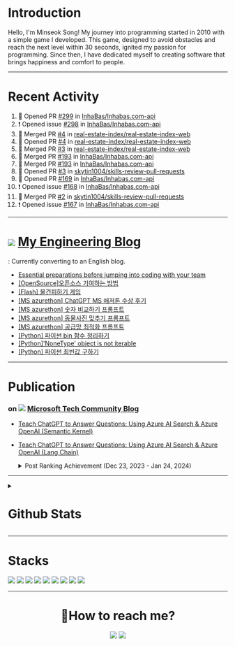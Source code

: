
# Introduction
Hello, I'm Minseok Song! My journey into programming started in 2010 with a simple game I developed. This game, designed to avoid obstacles and reach the next level within 30 seconds, ignited my passion for programming. Since then, I have dedicated myself to creating software that brings happiness and comfort to people.

---

<div align=left> 


# Recent Activity 

<!--START_SECTION:activity-->
1. 💪 Opened PR [#299](https://github.com/InhaBas/Inhabas.com-api/pull/299) in [InhaBas/Inhabas.com-api](https://github.com/InhaBas/Inhabas.com-api)
2. ❗ Opened issue [#298](https://github.com/InhaBas/Inhabas.com-api/issues/298) in [InhaBas/Inhabas.com-api](https://github.com/InhaBas/Inhabas.com-api)
3. 🎉 Merged PR [#4](https://github.com/real-estate-index/real-estate-index-web/pull/4) in [real-estate-index/real-estate-index-web](https://github.com/real-estate-index/real-estate-index-web)
4. 💪 Opened PR [#4](https://github.com/real-estate-index/real-estate-index-web/pull/4) in [real-estate-index/real-estate-index-web](https://github.com/real-estate-index/real-estate-index-web)
5. 🎉 Merged PR [#3](https://github.com/real-estate-index/real-estate-index-web/pull/3) in [real-estate-index/real-estate-index-web](https://github.com/real-estate-index/real-estate-index-web)
5. 🎉 Merged PR [#193](https://github.com/InhaBas/Inhabas.com-api/pull/193) in [InhaBas/Inhabas.com-api](https://github.com/InhaBas/Inhabas.com-api)
5. 🎉 Merged PR [#193](https://github.com/InhaBas/Inhabas.com-api/pull/193) in [InhaBas/Inhabas.com-api](https://github.com/InhaBas/Inhabas.com-api)
6. 💪 Opened PR [#3](https://github.com/skytin1004/skills-review-pull-requests/pull/3) in [skytin1004/skills-review-pull-requests](https://github.com/skytin1004/skills-review-pull-requests)
7. 💪 Opened PR [#169](https://github.com/InhaBas/Inhabas.com-api/pull/169) in [InhaBas/Inhabas.com-api](https://github.com/InhaBas/Inhabas.com-api)
8. ❗ Opened issue [#168](https://github.com/InhaBas/Inhabas.com-api/issues/168) in [InhaBas/Inhabas.com-api](https://github.com/InhaBas/Inhabas.com-api)
9. 🎉 Merged PR [#2](https://github.com/skytin1004/skills-review-pull-requests/pull/2) in [skytin1004/skills-review-pull-requests](https://github.com/skytin1004/skills-review-pull-requests)
10. ❗ Opened issue [#167](https://github.com/InhaBas/Inhabas.com-api/issues/167) in [InhaBas/Inhabas.com-api](https://github.com/InhaBas/Inhabas.com-api)
<!--END_SECTION:activity-->

</div>

---

# <img src = "https://drive.google.com/uc?id=1WyZC1-YKLeu6bakKvpQp9OBOQLlyh0Ie" width = '80' /> [My Engineering Blog](https://skytin1004.github.io/)

: Currently converting to an English blog.
<!-- BLOG-POST-LIST:START -->
- [Essential preparations before jumping into coding with your team](https://skytin1004.github.io/it/2024/05/10/essential-preparation0.html)
- [[OpenSource]오픈소스 기여하는 방법](https://skytin1004.github.io/korarchive2022-2023/2023/08/25/opensourceway.html)
- [[Flash] 물건피하기 게임](https://skytin1004.github.io/korarchive2022-2023/2023/06/13/flash-avoidobject.html)
- [[MS azurethon] ChatGPT MS 애저톤 수상 후기](https://skytin1004.github.io/korarchive2022-2023/2023/04/29/MSazurethon.html)
- [[MS azurethon] 숫자 비교하기 프롬프트](https://skytin1004.github.io/korarchive2022-2023/2023/04/26/compare-number.html)
- [[MS azurethon] 동물사진 맞추기 프롬프트](https://skytin1004.github.io/korarchive2022-2023/2023/04/26/animal-guess.html)
- [[MS azurethon] 공급망 최적화 프롬프트](https://skytin1004.github.io/korarchive2022-2023/2023/04/26/OPM-prompt.html)
- [[Python] 파이썬 bin 함수 정리하기](https://skytin1004.github.io/korarchive2022-2023/2023/04/09/bin.html)
- [[Python]&#39;NoneType&#39; object is not iterable](https://skytin1004.github.io/korarchive2022-2023/2023/04/08/nonetype-error.html)
- [[Python] 파이썬 최빈값 구하기](https://skytin1004.github.io/korarchive2022-2023/2023/04/06/sol-mode.html)
<!-- BLOG-POST-LIST:END -->
---
# Publication
### on <img src = "https://github.com/skytin1004/skytin1004/assets/99078115/a9517973-08d2-4114-9566-80ee57448279" width = '20' /> [Microsoft Tech Community Blog](https://techcommunity.microsoft.com/t5/custom/page/page-id/Blogs)
- [Teach ChatGPT to Answer Questions: Using Azure AI Search & Azure OpenAI (Semantic Kernel)](https://techcommunity.microsoft.com/t5/educator-developer-blog/teach-chatgpt-to-answer-questions-using-azure-ai-search-amp/ba-p/3985395?wt.mc_id=studentamb_279723)
- [Teach ChatGPT to Answer Questions: Using Azure AI Search & Azure OpenAI (Lang Chain)](https://techcommunity.microsoft.com/t5/educator-developer-blog/teach-chatgpt-to-answer-questions-using-azure-ai-search-amp/ba-p/3969713?wt.mc_id=studentamb_279723)
    <details>
    <summary>Post Ranking Achievement (Dec 23, 2023 - Jan 24, 2024)</summary>
    <p>
     
    - Ranked #1 on Google for 'teach chatgpt'
        - Duration: Dec 23, 2023, to Jan 24, 2024
     
        - ![img](https://drive.google.com/uc?id=1lDu7tDnsdyA9k8YkzLXPWJxCGgQmi1tu)

    - Most Views New Publishing
        - Duration: Nov 02, 2023, to Dec 15, 2023
        - ![img](https://drive.google.com/uc?id=17ydZxSnzJjuPrJ22rxOq3mI597d5JQ-p)
    </p>
    </details>
 ---
<details>
<summary><h1>Github Stats</h1></summary>

![](http://github-profile-summary-cards.vercel.app/api/cards/profile-details?username=skytin1004&theme=vue)
![](https://raw.githubusercontent.com/skytin1004/github-stats/master/generated/languages.svg#gh-light-mode-only)
![](https://raw.githubusercontent.com/skytin1004/github-stats/master/generated/overview.svg#gh-light-mode-only)
![](http://github-profile-summary-cards.vercel.app/api/cards/stats?username=skytin1004&theme=vue)
[![](https://ossrank.com/widget/773442)](https://ossrank.com/c/773442)

**[OSSRANK Profile](https://ossrank.com/c/773442)**

</details>

---
<h1>Stacks</h1>
<code><img height="20" src="https://cdn.jsdelivr.net/npm/simple-icons@3.12.2/icons/python.svg"></code>
<code><img height="20" src="https://cdn.jsdelivr.net/npm/simple-icons@3.12.2/icons/pycharm.svg"></code>
<code><img height="20" src="https://cdn.jsdelivr.net/npm/simple-icons@3.12.2/icons/django.svg"></code>
<code><img height="20" src="https://cdn.jsdelivr.net/npm/simple-icons@3.12.2/icons/java.svg"></code>
<code><img height="20" src="https://cdn.jsdelivr.net/npm/simple-icons@3.12.2/icons/spring.svg"></code>
<code><img height="20" src="https://cdn.jsdelivr.net/npm/simple-icons@3.12.2/icons/git.svg"></code>
<code><img height="20" src="https://cdn.jsdelivr.net/npm/simple-icons@3.12.2/icons/mysql.svg"></code>
<code><img height="20" src="https://cdn.jsdelivr.net/npm/simple-icons@3.12.2/icons/mariadb.svg"></code>
<code><img height="20" src="https://cdn.jsdelivr.net/npm/simple-icons@3.12.2/icons/linux.svg"></code>

---
<div align=center><h1>🛫How to reach me?</h1></div>
<div align=center> 
<a href="https://skytin1004.github.io/about.html" target="_blank"><img height="30em" src="https://img.shields.io/badge/Skytin1004.Portfolio-D0A9F5?style=flat-square&logo=GitHub&logoColor=white&link=https://skyytin1004.github.io/"/></a>
  <a href="mailto:skytin1004@gmail.com"><img height="30em" src="https://img.shields.io/badge/Gmail-F08080?style=flat-square&logo=Gmail&logoColor=white&link=mailto:skytin1004@gmail.com"/></a></p>
<div>
